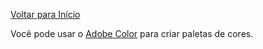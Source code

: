 [Voltar para Início](https://github.com/vinis-moraes/curso-html-css)

Você pode usar o [Adobe Color](https://color.adobe.com/) para criar paletas de cores.